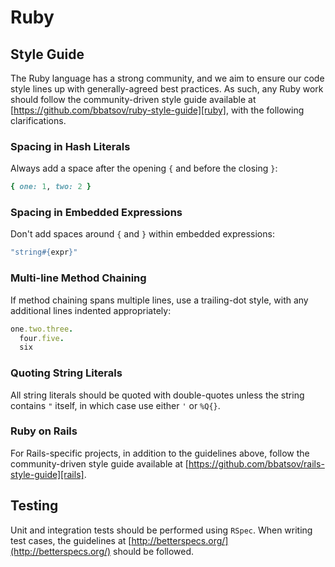 # Ruby

## Style Guide

The Ruby language has a strong community, and we aim to ensure our code style
lines up with generally-agreed best practices. As such, any Ruby work should
follow the  community-driven style guide available at
[https://github.com/bbatsov/ruby-style-guide][ruby], with the following
clarifications.

[ruby]: https://github.com/bbatsov/ruby-style-guide

### Spacing in Hash Literals

Always add a space after the opening `{` and before the closing `}`:

```ruby
{ one: 1, two: 2 }
```

### Spacing in Embedded Expressions

Don't add spaces around `{` and `}` within embedded expressions:

```ruby
"string#{expr}"
```

### Multi-line Method Chaining

If method chaining spans multiple lines, use a trailing-dot style, with any
additional lines indented appropriately:

```ruby
one.two.three.
  four.five.
  six
```

### Quoting String Literals

All string literals should be quoted with double-quotes unless the string
contains `"` itself, in which case use either `'` or `%Q{}`.

### Ruby on Rails

For Rails-specific projects, in addition to the guidelines above, follow the
community-driven style guide available at
[https://github.com/bbatsov/rails-style-guide][rails].

[rails]: https://github.com/bbatsov/rails-style-guide

## Testing

Unit and integration tests should be performed using `RSpec`. When writing test
cases, the guidelines at [http://betterspecs.org/](http://betterspecs.org/)
should be followed.
